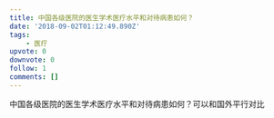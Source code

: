 ```yaml
---
title: 中国各级医院的医生学术医疗水平和对待病患如何？
date: '2018-09-02T01:12:49.890Z'
tags:
    - 医疗
upvote: 0
downvote: 0
follow: 1
comments: []
---
```


中国各级医院的医生学术医疗水平和对待病患如何？可以和国外平行对比
